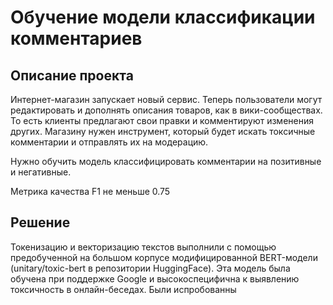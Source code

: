 # Обучение модели классификации комментариев

## Описание проекта

Интернет-магазин запускает новый сервис. Теперь пользователи могут редактировать и дополнять описания товаров, как в вики-сообществах. То есть клиенты предлагают свои правки и комментируют изменения других. Магазину нужен инструмент, который будет искать токсичные комментарии и отправлять их на модерацию.

Нужно обучить модель классифицировать комментарии на позитивные и негативные.

Метрика качества F1 не меньше 0.75

## Решение

Токенизацию и векторизацию текстов выполнили с помощью предобученной на большом корпусе модифицированной BERT-модели (unitary/toxic-bert в репозитории HuggingFace). Эта модель была обучена при поддержке Google и высокоспецифична к выявлению токсичность в онлайн-беседах. Были испробованны 
